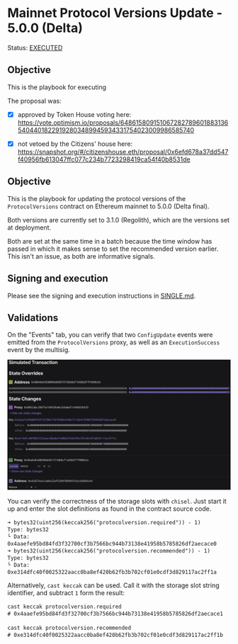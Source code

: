 # Mainnet Protocol Versions Update - 5.0.0 (Delta)

Status: [EXECUTED](https://etherscan.io/tx/0x2c616fc82192b85d245fe7bff1f4ed8015a6b3bfdbcbedf087fd7e6d25ffe814#eventlog)

## Objective

This is the playbook for executing

The proposal was:
- [X] approved by Token House voting here: https://vote.optimism.io/proposals/64861580915106728278960188313654044018229192803489945934331754023009986585740
- [X] not vetoed by the Citizens' house here: https://snapshot.org/#/citizenshouse.eth/proposal/0x6efd678a37dd547f40956fb613047ffc077c234b7723298419ca54f40b8531de


## Objective

This is the playbook for updating the protocol versions of the `ProtocolVersions` contract on Ethereum mainnet to 5.0.0 (Delta final).

Both versions are currently set to 3.1.0 (Regolith), which are the versions set at deployment.

Both are set at the same time in a batch because the time window has passed in which it makes sense to set the recommended
version earlier. This isn't an issue, as both are informative signals.

## Signing and execution

Please see the signing and execution instructions in [SINGLE.md](../../../SINGLE.md).

## Validations

On the "Events" tab, you can verify that two `ConfigUpdate` events were emitted from the `ProtocolVersions` proxy,
as well as an `ExecutionSuccess` event by the multisig.

![](./images/tenderly-state.png)

You can verify the correctness of the storage slots with `chisel`.
Just start it up and enter the slot definitions as found in the contract source code.
```
➜ bytes32(uint256(keccak256("protocolversion.required")) - 1)
Type: bytes32
└ Data: 0x4aaefe95bd84fd3f32700cf3b7566bc944b73138e41958b5785826df2aecace0
➜ bytes32(uint256(keccak256("protocolversion.recommended")) - 1)
Type: bytes32
└ Data: 0xe314dfc40f0025322aacc0ba8ef420b62fb3b702cf01e0cdf3d829117ac2ff1a
```

Alternatively, `cast keccak` can be used.
Call it with the storage slot string identifier, and subtract `1` form the result:
```
cast keccak protocolversion.required
# 0x4aaefe95bd84fd3f32700cf3b7566bc944b73138e41958b5785826df2aecace1

cast keccak protocolversion.recommended
# 0xe314dfc40f0025322aacc0ba8ef420b62fb3b702cf01e0cdf3d829117ac2ff1b
```
